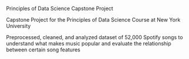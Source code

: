 Principles of Data Science Capstone Project

Capstone Project for the Principles of Data Science Course at New York University

Preprocessed, cleaned, and analyzed dataset of 52,000 Spotify songs to understand what makes music popular and evaluate the relationship between certain song features
